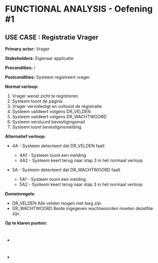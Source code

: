 # FUNCTIONAL ANALYSIS - Oefening #1

## USE CASE : Registratie Vrager

**Primary actor:** Vrager

**Stakeholders:** Eigenaar applicatie

**Precondities:** /

**Postcondities:** Systeem registreert vrager

**Normal verloop:**

1. Vrager wenst zicht te registreren
2. Systeem toont de pagina
3. Vrager vervolledigt en voltooid de registratie
4. Systeem valideert volgens DR_VELDEN
5. Systeem valideert volgens DR_WACHTWOORD
6. Systeem verstuurd bevestigingsmail
7. Systeem toont bevestiginsmelding

**Alternatief verloop:**

- 4A - Systeem detecteert dat DR_VELDEN faalt
    - 4A1 - Systeem toont een melding
    - 4A2 - Systeem keert terug naar stap 3 in het normaal verloop

- 5A - Systeem detecteert dat DR_WACHTWOORD faalt
    - 5A1 - Systeem toont een melding
    - 5A2 - Systeem keert terug naar stap 3 in het normaal verloop

**Domeinregels:**

- DR_VELDEN
    Alle velden mogen niet leeg zijn
- DR_WACHTWOORD
    Beide ingegeven wachtwoorden moeten dezelfde zijn.

**Op te klaren punten:**

- #
- #